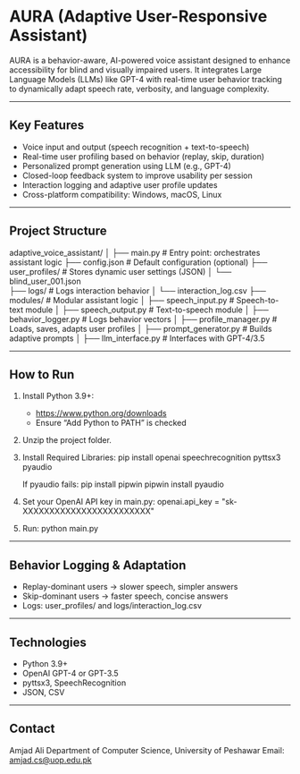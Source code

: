 
AURA (Adaptive User-Responsive Assistant)
=========================================

AURA is a behavior-aware, AI-powered voice assistant designed to enhance accessibility for blind and visually impaired users. 
It integrates Large Language Models (LLMs) like GPT-4 with real-time user behavior tracking to dynamically adapt speech rate, verbosity, and language complexity.

-----------------------------------------
Key Features
-----------------------------------------
- Voice input and output (speech recognition + text-to-speech)
- Real-time user profiling based on behavior (replay, skip, duration)
- Personalized prompt generation using LLM (e.g., GPT-4)
- Closed-loop feedback system to improve usability per session
- Interaction logging and adaptive user profile updates
- Cross-platform compatibility: Windows, macOS, Linux

-----------------------------------------
Project Structure
-----------------------------------------
adaptive_voice_assistant/
│
├── main.py                         # Entry point: orchestrates assistant logic
├── config.json                     # Default configuration (optional)
├── user_profiles/                  # Stores dynamic user settings (JSON)
│   └── blind_user_001.json         
├── logs/                           # Logs interaction behavior
│   └── interaction_log.csv
├── modules/                        # Modular assistant logic
│   ├── speech_input.py             # Speech-to-text module
│   ├── speech_output.py            # Text-to-speech module
│   ├── behavior_logger.py          # Logs behavior vectors
│   ├── profile_manager.py          # Loads, saves, adapts user profiles
│   ├── prompt_generator.py         # Builds adaptive prompts
│   ├── llm_interface.py            # Interfaces with GPT-4/3.5

-----------------------------------------
How to Run
-----------------------------------------
1. Install Python 3.9+:
   - https://www.python.org/downloads 
   - Ensure “Add Python to PATH” is checked

2. Unzip the project folder.

3. Install Required Libraries:
   pip install openai speechrecognition pyttsx3 pyaudio

   If pyaudio fails:
   pip install pipwin
   pipwin install pyaudio

4. Set your OpenAI API key in main.py:
   openai.api_key = "sk-XXXXXXXXXXXXXXXXXXXXXXXX"

5. Run:
   python main.py

-----------------------------------------
Behavior Logging & Adaptation
-----------------------------------------
- Replay-dominant users → slower speech, simpler answers
- Skip-dominant users → faster speech, concise answers
- Logs: user_profiles/ and logs/interaction_log.csv

-----------------------------------------
Technologies
-----------------------------------------
- Python 3.9+
- OpenAI GPT-4 or GPT-3.5
- pyttsx3, SpeechRecognition
- JSON, CSV

-----------------------------------------
Contact
-----------------------------------------
Amjad Ali
Department of Computer Science, University of Peshawar
Email: amjad.cs@uop.edu.pk

